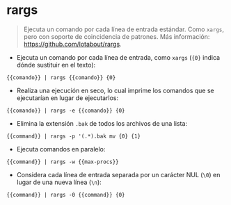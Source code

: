 # rargs

> Ejecuta un comando por cada línea de entrada estándar.
> Como `xargs`, pero con soporte de coincidencia de patrones.
> Más información: <https://github.com/lotabout/rargs>.

- Ejecuta un comando por cada línea de entrada, como `xargs` (`{0}` indica dónde sustituir en el texto):

`{{comando}} | rargs {{comando}} {0}`

- Realiza una ejecución en seco, lo cual imprime los comandos que se ejecutarían en lugar de ejecutarlos:

`{{comando}} | rargs -e {{comando}} {0}`

- Elimina la extensión `.bak` de todos los archivos de una lista:

`{{command}} | rargs -p '(.*).bak mv {0} {1}`

- Ejecuta comandos en paralelo:

`{{command}} | rargs -w {{max-procs}}`

- Considera cada línea de entrada separada por un carácter NUL (`\0`) en lugar de una nueva línea (`\n`):

`{{command}} | rargs -0 {{command}} {0}`

